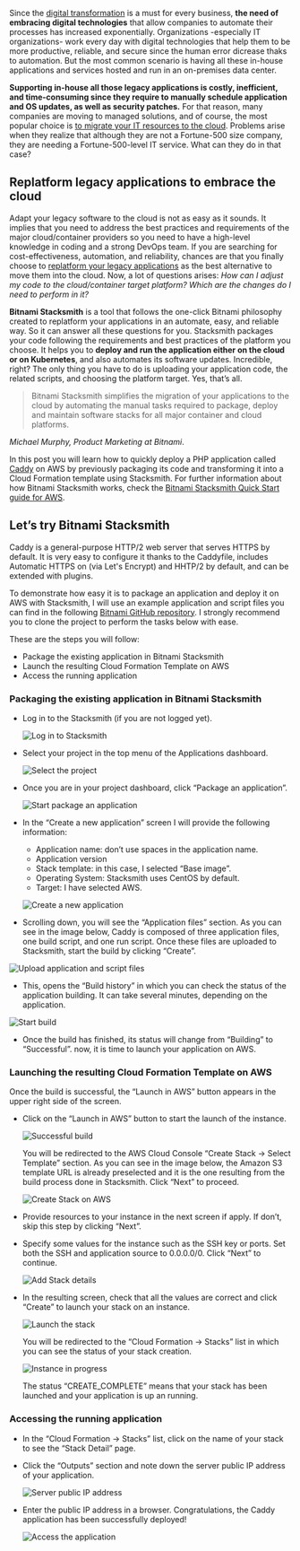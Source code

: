Since the [digital transformation](https://www.gartner.com/smarterwithgartner/embrace-the-urgency-of-digital-transformation/) is a must for every business, **the need of embracing digital technologies** that allow companies to automate their processes has increased exponentially. 
Organizations -especially IT organizations- work every day with digital technologies that help them to be more productive, reliable, and secure since the human error dicrease thaks to automation. But the most common scenario is having all these in-house applications and services hosted and run in an on-premises data center.

**Supporting in-house all those legacy applications is costly, inefficient, and time-consuming since they require to manually schedule application and OS updates, as well as security patches.**
For that reason, many companies are moving to managed solutions, and of course, the most popular choice is [to migrate your IT resources to the cloud](http://blog.bitnami.com/2018/01/top-5-excuses-for-not-migrating.html). Problems arise when they realize that although they are not a Fortune-500 size company, they are needing a Fortune-500-level IT service. What can they do in that case? 

## Replatform legacy applications to embrace the cloud

Adapt your legacy software to the cloud is not as easy as it sounds. It implies that you need to address the best practices and requirements of the major cloud/container providers so you need to have a high-level knowledge in coding and a strong DevOps team. If you are searching for cost-effectiveness, automation, and reliability, chances are that you finally choose to [replatform your legacy applications](http://blog.bitnami.com/2018/01/replatforming-legacy-applications.html) as the best alternative to move them into the cloud.
Now, a lot of questions arises: *How can I adjust my code to the cloud/container target platform? Which are the changes do I need to perform in it?*

**Bitnami Stacksmith** is a tool that follows the one-click Bitnami philosophy created to replatform your applications in an automate, easy, and reliable way. So it can answer all these questions for you. Stacksmith packages your code following the requirements and best practices of the platform you choose. It helps you to **deploy and run the application either on the cloud or on Kubernetes**, and also automates its software updates. Incredible, right? 
The only thing you have to do is uploading your application code, the related scripts, and choosing the platform target. Yes, that’s all. 

> Bitnami Stacksmith simplifies the migration of your applications to the cloud by automating the manual tasks required to package, deploy and maintain software stacks for all major container and cloud platforms. 

*Michael Murphy, Product Marketing at Bitnami*.

In this post you will learn how to quickly deploy a PHP application called [Caddy](https://caddyserver.com/features) on AWS by previously packaging its code and transforming it into a Cloud Formation template using Stacksmith. For further information about how Bitnami Stacksmith works, check the [Bitnami Stacksmith Quick Start guide for AWS](https://beta.stacksmith.bitnami.com/support/quickstart-aws).

## Let’s try Bitnami Stacksmith

Caddy is a general-purpose HTTP/2 web server that serves HTTPS by default. It is very easy to configure it thanks to the Caddyfile, includes Automatic HTTPS on (via Let's Encrypt) and HHTP/2  by default, and can be extended with plugins.

To demonstrate how easy it is to package an application and deploy it on AWS with Stacksmith, I will use an example application and script files you can find in the following [Bitnami GitHub repository](https://github.com/bitnami/stacksmith-examples/tree/master/base-image/caddy). I strongly recommend you to clone the project to perform the tasks below with ease. 

These are the steps you will follow:

* Package the existing application in Bitnami Stacksmith
* Launch the resulting Cloud Formation Template on AWS
* Access the running application 

### Packaging the existing application in Bitnami Stacksmith

* Log in to the Stacksmith (if you are not logged yet).

  ![Log in to Stacksmith](./img/st-login.png)

* Select your project in the top menu of the Applications dashboard.

  ![Select the project](./img/st-select-project.png)

* Once you are in your project dashboard, click “Package an application”.

  ![Start package an application](./img/st-start-package.png)

* In the “Create a new application” screen I will provide the following information:
  * Application name: don’t use spaces in the application name.
  * Application version
  * Stack template: in this case, I selected “Base image”.
  * Operating System: Stacksmith uses CentOS by default.
  * Target: I have selected AWS.

  ![Create a new application](./img/st-create-app.png)

* Scrolling down, you will see the “Application files” section. As you can see in the image below, Caddy is composed of three application files, one build script, and one run script. Once these files are uploaded to Stacksmith, start the build by clicking “Create”.

![Upload application and script files](./img/st-application-files.png)

* This, opens the “Build history” in which you can check the status of the application building. It can take several minutes, depending on the application. 

![Start build](./img/st-building-package.png)

* Once the build has finished, its status will change from “Building” to “Successful”. now, it is time to launch your application on AWS.

### Launching the resulting Cloud Formation Template on AWS

Once the build is successful, the “Launch in AWS” button appears in the upper right side of the screen. 

* Click on the “Launch in AWS” button to start the launch of the instance. 

  ![Successful build](./img/build-success.png)

  You will be redirected to the AWS Cloud Console “Create Stack -> Select Template” section. As you can see in the image below, the Amazon S3 template URL is already preselected and it is the one resulting from the build process done in Stacksmith. Click “Next” to proceed.
  
  ![Create Stack on AWS](./img/aws-create-stack.png)

* Provide resources to your instance in the next screen if apply. If don’t, skip this step by clicking “Next”.
* Specify some values for the instance such as the SSH key or ports. Set both the SSH and application source to 0.0.0.0/0. Click “Next” to continue. 

  ![Add Stack details](./img/aws-specify-details.png)

* In the resulting screen, check that all the values are correct and click “Create” to launch your stack on an instance. 

  ![Launch the stack](./img/aws-launch-stack.png)

  You will be redirected to the “Cloud Formation -> Stacks” list in which you can see the status of your stack creation.

  ![Instance in progress](./img/aws-launch-instance-inprogress.png)

  The status “CREATE_COMPLETE” means that your stack has been launched and your application is up an running.

### Accessing the running application 

* In the “Cloud Formation -> Stacks” list, click on the name of your stack to see the “Stack Detail” page. 
* Click the “Outputs” section and note down the server public IP address of your application.

  ![Server public IP address](./img/aws-server-ip.png)

* Enter the public IP address in a browser. Congratulations, the Caddy application has been successfully deployed!

  ![Access the application](./img/aws-access-app.png)
